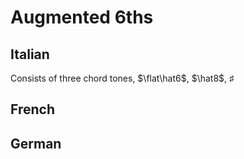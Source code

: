 # Augmented 6ths

## Italian

Consists of three chord tones, $\flat\hat6$, $\hat8$, $\sharp$

## French

## German
